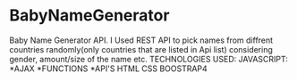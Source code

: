 # BabyNameGenerator
Baby Name Generator API.
I Used REST API to pick names from diffrent countries randomly(only countries that are listed in Api list) considering gender, amount/size of the name etc.
TECHNOLOGIES USED:
  JAVASCRIPT: 
    *AJAX
    *FUNCTIONS
    *API'S
 HTML
 CSS
 BOOSTRAP4
 

